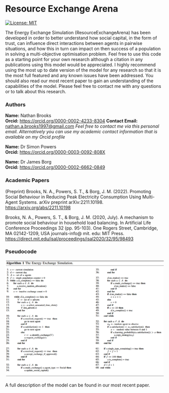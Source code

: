 # Resource Exchange Arena
[![License: MIT](https://img.shields.io/badge/License-MIT-yellow.svg)](/LICENSE.md)

The Energy Exchange Simulation (ResourceExchangeArena) has been developed in order to better understand how social capital, in the form of trust, can influence direct interactions between agents in pairwise situations, and how this in turn can impact on then success of a population in solving a multi-objective optimisation problem. Feel free to use this code as a starting point for your own research although a citation in any publications using this model would be appreciated. I highly recommend using the most up to date version of the model for any research so that it is the most full featured and any known issues have been addressed. You should also read our most recent paper to gain an understanding of the capabilities of the model. Please feel free to contact me with any questions or to talk about this research.

### Authors
**Name:** Nathan Brooks<br/>**Orcid:** https://orcid.org/0000-0002-4233-8304
**Contact Email:** nathan.a.brooks1997@gmail.com
</sub>*Feel free to contact me via this personal email. Alternatively you can use my academic contact information that is available on my Orcid profile*</sub>

**Name:** Dr Simon Powers<br/>**Orcid:** https://orcid.org/0000-0003-0092-808X

**Name:** Dr James Borg<br/>**Orcid:** https://orcid.org/0000-0002-6662-0849

### Academic Papers
(Preprint)
Brooks, N. A., Powers, S. T., & Borg, J. M. (2022). Promoting Social Behaviour in Reducing Peak Electricity Consumption Using Multi-Agent Systems. arXiv preprint arXiv:2211.10198.
https://arxiv.org/abs/2211.10198


Brooks, N. A., Powers, S. T., & Borg, J. M. (2020, July). A mechanism to promote social behaviour in household load balancing. In Artificial Life Conference Proceedings 32 (pp. 95-103). One Rogers Street, Cambridge, MA 02142-1209, USA journals-info@ mit. edu: MIT Press.
https://direct.mit.edu/isal/proceedings/isal2020/32/95/98493

### Pseudocode
![Pseudocode](/pseudocode/pseudocode.png)

A full description of the model can be found in our most recent paper.
